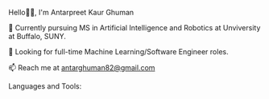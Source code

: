 Hello👋🏽, I'm Antarpreet Kaur Ghuman


🔭 Currently pursuing MS in Artificial Intelligence and Robotics at Unviversity at Buffalo, SUNY.

💞️ Looking for full-time Machine Learning/Software Engineer roles.

📫 Reach me at antarghuman82@gmail.com

Languages and Tools:

<i class="devicon-docker-plain"></i>
          
              
